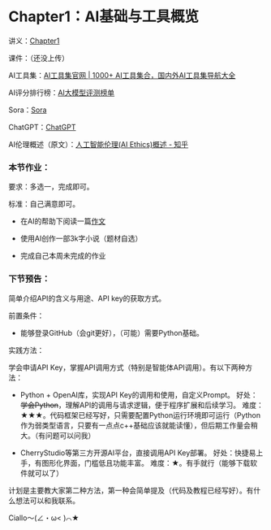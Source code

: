 # Chapter1：AI基础与工具概览

讲义：[Chapter1](https://awake-boar-b62.notion.site/Chapter1-2833687a35d180099f35ead44706e56f)

课件：（还没上传）

AI工具集：[AI工具集官网 | 1000+ AI工具集合，国内外AI工具集导航大全](https://ai-bot.cn/)

AI评分排行榜：[AI大模型评测榜单](https://www.datalearner.com/leaderboards)

Sora：[Sora](https://sora.chatgpt.com/explore/videos)

ChatGPT：[ChatGPT](https://chatgpt.com/)

AI伦理概述（原文）：[人工智能伦理(AI Ethics)概述 - 知乎](https://zhuanlan.zhihu.com/p/559089185)

### 本节作业：

要求：多选一，完成即可。

标准：自己满意即可。

- 在AI的帮助下阅读一篇[作文](https://lh314-pku.github.io/training/src/Material.docx)

- 使用AI创作一部3k字小说（题材自选）

- 完成自己本周未完成的作业

### 下节预告：

简单介绍API的含义与用途、API key的获取方式。

前置条件：

- 能够登录GitHub（会git更好），（可能）需要Python基础。

实践方法：

学会申请API Key，掌握API调用方式（特别是智能体API调用）。有以下两种方法：

- Python + OpenAI库，实现API Key的调用和使用，自定义Prompt。
  好处：~~学会Python~~，理解API的调用与请求逻辑，便于程序扩展和后续学习。
  难度：★★★。代码框架已经写好，只需要配置Python运行环境即可运行（Python作为弱类型语言，只要有一点点c++基础应该就能读懂），但后期工作量会稍大。（有问题可以问我）

- CherryStudio等第三方开源AI平台，直接调用API Key部署。
  好处：快捷易上手，有图形化界面，门槛低且功能丰富。
  难度：★。有手就行（能够下载软件就可以了）

计划是主要教大家第二种方法，第一种会简单提及（代码及教程已经写好）。有什么想法可以和我联系。

Ciallo～(∠・ω< )⌒★
